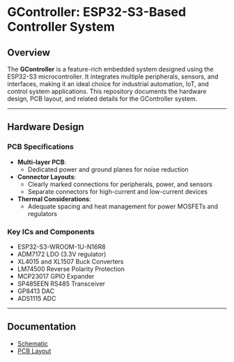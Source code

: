 # GController: ESP32-S3-Based Controller System

## Overview
The **GController** is a feature-rich embedded system designed using the ESP32-S3 microcontroller. It integrates multiple peripherals, sensors, and interfaces, making it an ideal choice for industrial automation, IoT, and control system applications. This repository documents the hardware design, PCB layout, and related details for the GController system.

---

## Hardware Design
### PCB Specifications
- **Multi-layer PCB**:
  - Dedicated power and ground planes for noise reduction
- **Connector Layouts**:
  - Clearly marked connections for peripherals, power, and sensors
  - Separate connectors for high-current and low-current devices
- **Thermal Considerations**:
  - Adequate spacing and heat management for power MOSFETs and regulators

### Key ICs and Components
- ESP32-S3-WROOM-1U-N16R8
- ADM7172 LDO (3.3V regulator)
- XL4015 and XL1507 Buck Converters
- LM74500 Reverse Polarity Protection
- MCP23017 GPIO Expander
- SP485EEN RS485 Transceiver
- GP8413 DAC
- ADS1115 ADC

---

## Documentation
- [Schematic](./Documents/Schematic.pdf)
- [PCB Layout](./Documents/PCB.pdf)
